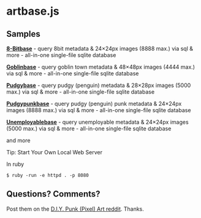 # artbase.js



## Samples

[**8-Bitbase**](8bitbase) - query 8bit metadata &  24×24px images (8888 max.) via sql & more - all-in-one single-file sqlite database

[**Goblinbase**](goblinbase) - query goblin town metadata &  48×48px images (4444 max.) via sql & more - all-in-one single-file sqlite database

[**Pudgybase**](pudgybase) - query pudgy (penguin) metadata & 28×28px images (5000 max.) via sql & more - all-in-one single-file sqlite database

[**Pudgypunkbase**](pudgypunkbase) - query pudgy (penguin) punk metadata & 24×24px images (8888 max.) via sql & more - all-in-one single-file sqlite database

[**Unemployablebase**](unemployablebase) - query unemployable metadata & 24×24px images (5000 max.) via sql & more - all-in-one single-file sqlite database



and more







Tip:  Start Your Own Local Web Server


In ruby

```
$ ruby -run -e httpd . -p 8080
```




## Questions? Comments?

Post them on the [D.I.Y. Punk (Pixel) Art reddit](https://old.reddit.com/r/DIYPunkArt). Thanks.
